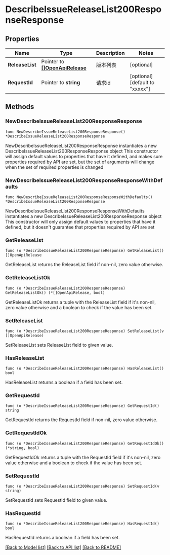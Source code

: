 # DescribeIssueReleaseList200ResponseResponse

## Properties

Name | Type | Description | Notes
------------ | ------------- | ------------- | -------------
**ReleaseList** | Pointer to [**[]OpenApiRelease**](OpenApiRelease.md) | 版本列表 | [optional] 
**RequestId** | Pointer to **string** | 请求id | [optional] [default to "xxxxx"]

## Methods

### NewDescribeIssueReleaseList200ResponseResponse

`func NewDescribeIssueReleaseList200ResponseResponse() *DescribeIssueReleaseList200ResponseResponse`

NewDescribeIssueReleaseList200ResponseResponse instantiates a new DescribeIssueReleaseList200ResponseResponse object
This constructor will assign default values to properties that have it defined,
and makes sure properties required by API are set, but the set of arguments
will change when the set of required properties is changed

### NewDescribeIssueReleaseList200ResponseResponseWithDefaults

`func NewDescribeIssueReleaseList200ResponseResponseWithDefaults() *DescribeIssueReleaseList200ResponseResponse`

NewDescribeIssueReleaseList200ResponseResponseWithDefaults instantiates a new DescribeIssueReleaseList200ResponseResponse object
This constructor will only assign default values to properties that have it defined,
but it doesn't guarantee that properties required by API are set

### GetReleaseList

`func (o *DescribeIssueReleaseList200ResponseResponse) GetReleaseList() []OpenApiRelease`

GetReleaseList returns the ReleaseList field if non-nil, zero value otherwise.

### GetReleaseListOk

`func (o *DescribeIssueReleaseList200ResponseResponse) GetReleaseListOk() (*[]OpenApiRelease, bool)`

GetReleaseListOk returns a tuple with the ReleaseList field if it's non-nil, zero value otherwise
and a boolean to check if the value has been set.

### SetReleaseList

`func (o *DescribeIssueReleaseList200ResponseResponse) SetReleaseList(v []OpenApiRelease)`

SetReleaseList sets ReleaseList field to given value.

### HasReleaseList

`func (o *DescribeIssueReleaseList200ResponseResponse) HasReleaseList() bool`

HasReleaseList returns a boolean if a field has been set.

### GetRequestId

`func (o *DescribeIssueReleaseList200ResponseResponse) GetRequestId() string`

GetRequestId returns the RequestId field if non-nil, zero value otherwise.

### GetRequestIdOk

`func (o *DescribeIssueReleaseList200ResponseResponse) GetRequestIdOk() (*string, bool)`

GetRequestIdOk returns a tuple with the RequestId field if it's non-nil, zero value otherwise
and a boolean to check if the value has been set.

### SetRequestId

`func (o *DescribeIssueReleaseList200ResponseResponse) SetRequestId(v string)`

SetRequestId sets RequestId field to given value.

### HasRequestId

`func (o *DescribeIssueReleaseList200ResponseResponse) HasRequestId() bool`

HasRequestId returns a boolean if a field has been set.


[[Back to Model list]](../README.md#documentation-for-models) [[Back to API list]](../README.md#documentation-for-api-endpoints) [[Back to README]](../README.md)


